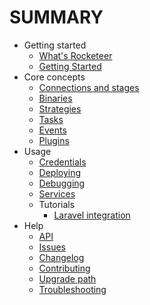 # SUMMARY

* Getting started
    * [What's Rocketeer](I-Introduction/Whats-Rocketeer.md)
    * [Getting Started](I-Introduction/Getting-started.md)
* Core concepts
    * [Connections and stages](II-Concepts/Connections-and-Stages.md)
    * [Binaries](II-Concepts/Binaries.md)
    * [Strategies](II-Concepts/Strategies.md)
    * [Tasks](II-Concepts/Tasks.md)
    * [Events](II-Concepts/Events.md)
    * [Plugins](II-Concepts/Plugins.md)
* Usage
    * [Credentials](IV-Usage/Credentials.md)
    * [Deploying](IV-Usage/Deploying.md)
    * [Debugging](IV-Usage/Debugging.md)
    * [Services](IV-Usage/Services.md)
    * Tutorials
        * [Laravel integration](V-Tutorials/Laravel.md)
* Help
    * [API](http://rocketeer.autopergamene.eu/api)
    * [Issues](https://github.com/rocketeers/rocketeer/issues)
    * [Changelog](CHANGELOG.md)
    * [Contributing](CONTRIBUTING.md)
    * [Upgrade path](VI-Help/Upgrade-Path.md)
    * [Troubleshooting](VI-Help/Troubleshooting.md)
